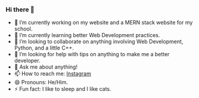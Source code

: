### Hi there 👋

- 🔭 I’m currently working on my website and a MERN stack website for my school.
- 🌱 I’m currently learning better Web Development practices.
- 👯 I’m looking to collaborate on anything involving Web Development, Python, and a little C++.
- 🤔 I’m looking for help with tips on anything to make me a better developer.
- 💬 Ask me about anything!
- 📫 How to reach me: [Instagram](https://instagram.com/CyberNotesDev)
- 😄 Pronouns: He/Him.
- ⚡ Fun fact: I like to sleep and I like cats.

<!--
**CyberNotesDev/CyberNotesDev** is a ✨ _special_ ✨ repository because its `README.md` (this file) appears on your GitHub profile.

Here are some ideas to get you started:

- 🔭 I’m currently working on ...
- 🌱 I’m currently learning ...
- 👯 I’m looking to collaborate on ...
- 🤔 I’m looking for help with ...
- 💬 Ask me about ...
- 📫 How to reach me: ...
- 😄 Pronouns: ...
- ⚡ Fun fact: ...
-->
